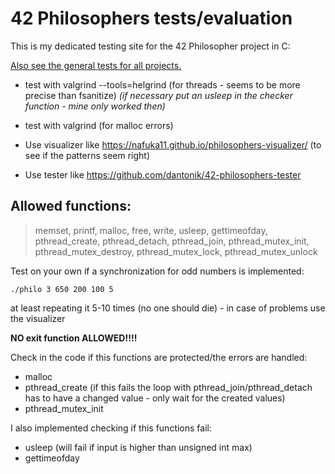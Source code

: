 # 42 Philosophers tests/evaluation

This is my dedicated testing site for the 42 Philosopher project in C:

[Also see the general tests for all projects.](https://github.com/poechlauerbe/42_tests)

- test with valgrind --tools=helgrind (for threads - seems to be more precise than fsanitize)
	_(if necessary put an usleep in the checker function - mine only worked then)_

- test with valgrind (for malloc errors)

- Use visualizer like https://nafuka11.github.io/philosophers-visualizer/ (to see if the patterns seem right)

- Use tester like https://github.com/dantonik/42-philosophers-tester

## Allowed functions:
> memset, printf, malloc, free, write, usleep, gettimeofday, pthread_create, pthread_detach, pthread_join, pthread_mutex_init, pthread_mutex_destroy, pthread_mutex_lock, pthread_mutex_unlock

Test on your own if a synchronization for odd numbers is implemented:
```
./philo 3 650 200 100 5
```
at least repeating it 5-10 times (no one should die) - in case of problems use the visualizer

__NO exit function ALLOWED!!!!__

Check in the code if this functions are protected/the errors are handled:
- malloc
- pthread_create (if this fails the loop with pthread_join/pthread_detach has to have a changed value - only wait for the created values)
- pthread_mutex_init

I also implemented checking if this functions fail:
- usleep (will fail if input is higher than unsigned int max)
- gettimeofday
